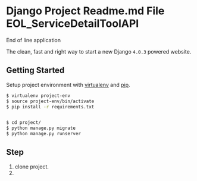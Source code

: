 # Django Project Readme.md File EOL_ServiceDetailToolAPI

End of line application

The clean, fast and right way to start a new Django `4.0.3` powered website.

## Getting Started

Setup project environment with [virtualenv](https://virtualenv.pypa.io) and [pip](https://pip.pypa.io).

```bash
$ virtualenv project-env
$ source project-env/bin/activate
$ pip install -r requirements.txt


$ cd project/
$ python manage.py migrate
$ python manage.py runserver
```

## Step

1. clone project.
2. 

